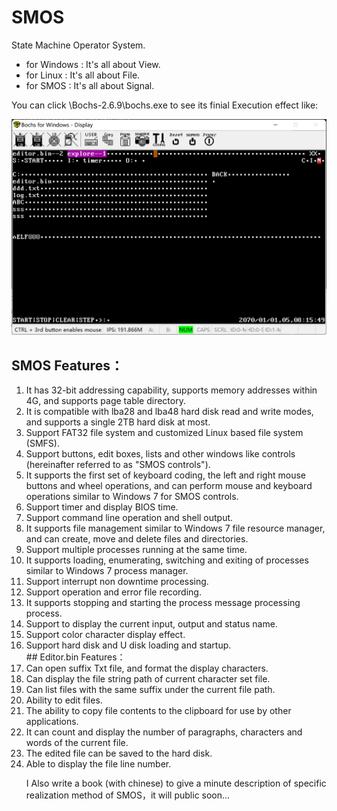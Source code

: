 # SMOS
<p>State Machine Operator System.</p>
<ul>
<li>for Windows : It's all about View.</li>
<li>for Linux : It's all about File.</li>
<li>for SMOS : It's all about Signal.</li>
</ul>
<p>You can click \Bochs-2.6.9\bochs.exe to see its finial Execution effect like:</p>
<img src="/smos.jpg" alt="smos.jpg"> </img>

## SMOS Features：
<ol>
<li>It has 32-bit addressing capability, supports memory addresses within 4G, and supports page table directory.</li>
<li>It is compatible with lba28 and lba48 hard disk read and write modes, and supports a single 2TB hard disk at most.</li>
<li>Support FAT32 file system and customized Linux based file system (SMFS).</li>
<li>Support buttons, edit boxes, lists and other windows like controls (hereinafter referred to as "SMOS controls").</li>
<li>It supports the first set of keyboard coding, the left and right mouse buttons and wheel operations, and can perform mouse and keyboard operations similar to Windows 7 for SMOS controls.</li>
<li>Support timer and display BIOS time.</li>
<li>Support command line operation and shell output.</li>
<li>It supports file management similar to Windows 7 file resource manager, and can create, move and delete files and directories.</li>
<li>Support multiple processes running at the same time.</li>
<li>It supports loading, enumerating, switching and exiting of  processes similar to Windows 7 process manager.
<li>Support interrupt non downtime processing.</li>
<li>Support operation and error file recording.</li>
<li>It supports stopping and starting the process message processing process.</li>
<li>Support to display the current input, output and status name.</li>
<li>Support color character display effect.</li>
<li>Support hard disk and U disk loading and startup.</li>
## Editor.bin Features：
<li>Can open suffix Txt file, and format the display characters.</li>
<li>Can display the file string path of  current character set file.</li>
<li>Can list files with the same suffix under the current file path.</li>
<li>Ability to edit files.</li>
<li>The ability to copy file contents to the clipboard for use by other applications.</li>
<li>It can count and display the number of paragraphs, characters and words of the current file.</li>
<li>The edited file can be saved to the hard disk.</li>
<li>Able to display the file line number.</li>
<p>I Also write a book (with chinese) to give a minute description of specific realization method of SMOS，it will public soon...</p>




